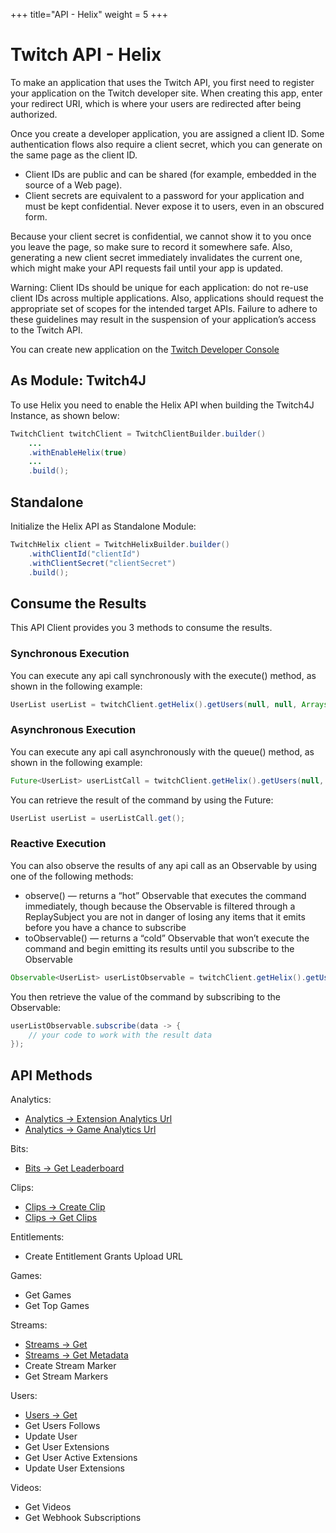 +++
title="API - Helix"
weight = 5
+++

# Twitch API - Helix

To make an application that uses the Twitch API, you first need to register your application on the Twitch developer site. When creating this app, enter your redirect URI, which is where your users are redirected after being authorized.

Once you create a developer application, you are assigned a client ID. Some authentication flows also require a client secret, which you can generate on the same page as the client ID.

* Client IDs are public and can be shared (for example, embedded in the source of a Web page).
* Client secrets are equivalent to a password for your application and must be kept confidential. Never expose it to users, even in an obscured form.

Because your client secret is confidential, we cannot show it to you once you leave the page, so make sure to record it somewhere safe. Also, generating a new client secret immediately invalidates the current one, which might make your API requests fail until your app is updated.

Warning: Client IDs should be unique for each application: do not re-use client IDs across multiple applications. Also, applications should request the appropriate set of scopes for the intended target APIs. Failure to adhere to these guidelines may result in the suspension of your application’s access to the Twitch API.

You can create new application on the [Twitch Developer Console](https://glass.twitch.tv/console/apps/create)

## As Module: Twitch4J

To use Helix you need to enable the Helix API when building the Twitch4J Instance, as shown below:

```java
TwitchClient twitchClient = TwitchClientBuilder.builder()
    ...
    .withEnableHelix(true)
    ...
    .build();
```

## Standalone

Initialize the Helix API as Standalone Module:

```java
TwitchHelix client = TwitchHelixBuilder.builder()
    .withClientId("clientId")
    .withClientSecret("clientSecret")
    .build();
```

## Consume the Results

This API Client provides you 3 methods to consume the results.

### Synchronous Execution

You can execute any api call synchronously with the execute() method, as shown in the following example:

```java
UserList userList = twitchClient.getHelix().getUsers(null, null, Arrays.asList("twitch4j")).execute();
```

### Asynchronous Execution

You can execute any api call asynchronously with the queue() method, as shown in the following example:

```java
Future<UserList> userListCall = twitchClient.getHelix().getUsers(null, null, Arrays.asList("twitch4j")).queue();
```

You can retrieve the result of the command by using the Future:

```java
UserList userList = userListCall.get();
```

### Reactive Execution

You can also observe the results of any api call as an Observable by using one of the following methods:

* observe() — returns a “hot” Observable that executes the command immediately, though because the Observable is filtered through a ReplaySubject you are not in danger of losing any items that it emits before you have a chance to subscribe
* toObservable() — returns a “cold” Observable that won’t execute the command and begin emitting its results until you subscribe to the Observable

```java
Observable<UserList> userListObservable = twitchClient.getHelix().getUsers(null, null, Arrays.asList("twitch4j")).observe();
```

You then retrieve the value of the command by subscribing to the Observable:

```java
userListObservable.subscribe(data -> {
    // your code to work with the result data
});
```

## API Methods

Analytics:

- [Analytics -> Extension Analytics Url](./clips-create.md)
- [Analytics -> Game Analytics Url](./clips-create.md)

Bits:

- [Bits -> Get Leaderboard](./bits-leaderboard.md)

Clips:

- [Clips -> Create Clip](./clips-create.md)
- [Clips -> Get Clips](./clips-get)

Entitlements:

- Create Entitlement Grants Upload URL

Games:

- Get Games
- Get Top Games

Streams:

- [Streams -> Get](./streams-get.md)
- [Streams -> Get Metadata](./streams-getMetadata.md)
- Create Stream Marker
- Get Stream Markers

Users:

- [Users -> Get](./users-get)
- Get Users Follows
- Update User
- Get User Extensions
- Get User Active Extensions
- Update User Extensions

Videos:

- Get Videos
- Get Webhook Subscriptions
